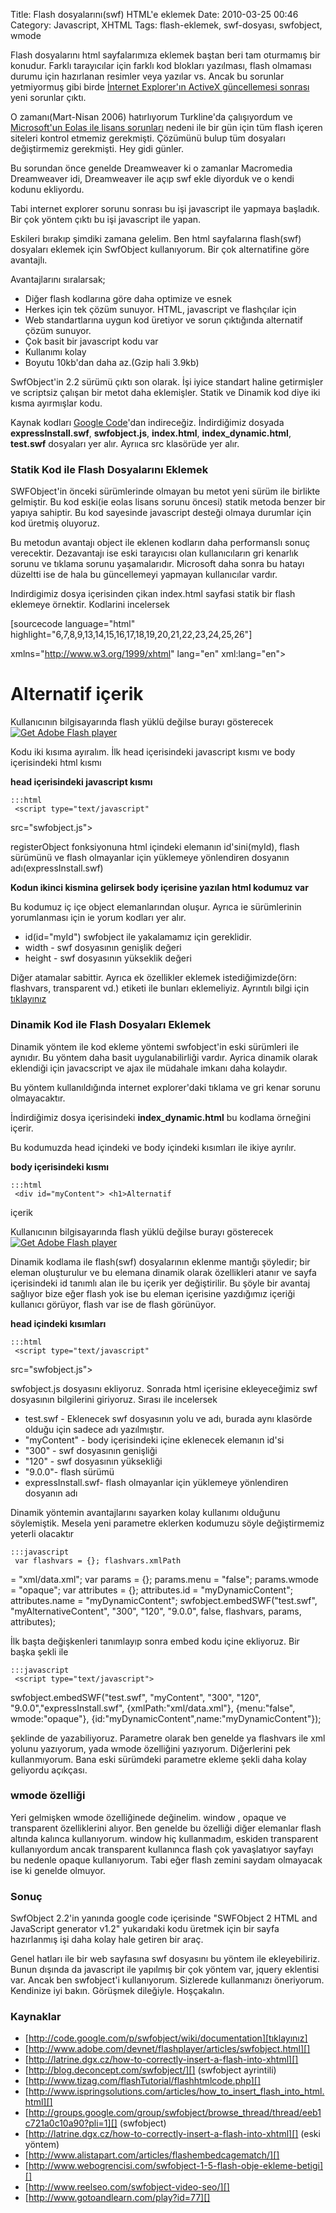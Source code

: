 Title: Flash dosyalarını(swf) HTML&#039;e eklemek
Date: 2010-03-25 00:46
Category: Javascript, XHTML
Tags: flash-eklemek, swf-dosyası, swfobject, wmode

Flash dosyalarını html sayfalarımıza eklemek baştan beri tam oturmamış
bir konudur. Farklı tarayıcılar için farklı kod blokları yazılması,
flash olmaması durumu için hazırlanan resimler veya yazılar vs. Ancak bu
sorunlar yetmiyormuş gibi birde [İnternet Explorer'ın ActiveX
güncellemesi sonrası][] yeni sorunlar çıktı.

O zamanı(Mart-Nisan 2006) hatırlıyorum Turkline'da çalışıyordum ve
[Microsoft'un Eolas ile lisans sorunları][] nedeni ile bir gün için tüm
flash içeren siteleri kontrol etmemiz gerekmişti. Çözümünü bulup tüm
dosyaları değiştirmemiz gerekmişti. Hey gidi günler.

Bu sorundan önce genelde Dreamweaver ki o zamanlar Macromedia
Dreamweaver idi, Dreamweaver ile açıp swf ekle diyorduk ve o kendi
kodunu ekliyordu.

Tabi internet explorer sorunu sonrası bu işi javascript ile yapmaya
başladık. Bir çok yöntem çıktı bu işi javascript ile yapan.

Eskileri bırakıp şimdiki zamana gelelim. Ben html sayfalarına flash(swf)
dosyaları eklemek için SwfObject kullanıyorum. Bir çok alternatifine
göre avantajlı.

Avantajlarını sıralarsak;

-   Diğer flash kodlarına göre daha optimize ve esnek
-   Herkes için tek çözüm sunuyor. HTML, javascript ve flashçılar için
-   Web standartlarına uygun kod üretiyor ve sorun çıktığında alternatif
    çözüm sunuyor.
-   Çok basit bir javascript kodu var
-   Kullanımı kolay
-   Boyutu 10kb'dan daha az.(Gzip hali 3.9kb)

SwfObject'in 2.2 sürümü çıktı son olarak. İşi iyice standart haline
getirmişler ve scriptsiz çalışan bir metot daha eklemişler. Statik ve
Dinamik kod diye iki kısma ayırmışlar kodu.

Kaynak kodları [Google Code][]'dan indireceğiz. İndirdiğimiz dosyada
**expressInstall.swf**, **swfobject.js**, **index.html**,
**index_dynamic.html**, **test.swf** dosyaları yer alır. Ayrııca src
klasörüde yer alır.

### Statik Kod ile Flash Dosyalarını Eklemek

SWFObject'in önceki sürümlerinde olmayan bu metot yeni sürüm ile
birlikte gelmiştir. Bu kod eski(ie eolas lisans sorunu öncesi) statik
metoda benzer bir yapıya sahiptir. Bu kod sayesinde javascript desteği
olmaya durumlar için kod üretmiş oluyoruz.

Bu metodun avantajı object ile eklenen kodların daha performanslı sonuç
verecektir. Dezavantajı ise eski tarayıcısı olan kullanıcıların gri
kenarlık sorunu ve tıklama sorunu yaşamalarıdır. Microsoft daha sonra bu
hatayı düzeltti ise de hala bu güncellemeyi yapmayan kullanıcılar
vardır.

Indirdigimiz dosya içerisinden çikan index.html sayfasi statik bir flash
eklemeye örnektir. Kodlarini incelersek

[sourcecode language="html"
highlight="6,7,8,9,13,14,15,16,17,18,19,20,21,22,23,24,25,26"]
<!DOCTYPE html PUBLIC "-//W3C//DTD XHTML 1.0 Strict//EN"
"http://www.w3.org/TR/xhtml1/DTD/xhtml1-strict.dtd"> <html
xmlns="http://www.w3.org/1999/xhtml" lang="en" xml:lang="en"> <head>
<title>SWFObject 2 static publishing example page</title> <meta
http-equiv="Content-Type" content="text/html; charset=iso-8859-1" />
<script type="text/javascript" src="swfobject.js"></script> <script
type="text/javascript"> swfobject.registerObject("myId", "9.0.0",
"expressInstall.swf"); </script> </head> <body> <div> <object
id="myId" classid="clsid:D27CDB6E-AE6D-11cf-96B8-444553540000"
width="300" height="120"> <param name="movie" value="test.swf" />
<!--[if !IE]>--> <object type="application/x-shockwave-flash"
data="test.swf" width="300" height="120"> <!--<![endif]--> <div>
<h1>Alternatif içerik</h1> <p>Kullanıcının bilgisayarında flash
yüklü değilse burayı gösterecek<a
href="http://www.adobe.com/go/getflashplayer"><img
src="http://www.adobe.com/images/shared/download_buttons/get_flash_player.gif"
alt="Get Adobe Flash player" /></a></p> </div> <!--[if
!IE]>--> </object> <!--<![endif]--> </object> </div>
</body> </html> 

Kodu iki kısıma ayıralım. İlk head içerisindeki javascript kısmı ve body
içerisindeki html kısmı

**head içerisindeki javascript kısmı**

	:::html
	 <script type="text/javascript"
src="swfobject.js"></script> <script type="text/javascript">
swfobject.registerObject("myId", "9.0.0", "expressInstall.swf");
</script> 

registerObject fonksiyonuna html içindeki elemanın id'sini(myId), flash
sürümünü ve flash olmayanlar için yüklemeye yönlendiren dosyanın
adı(expressInstall.swf)

**Kodun ikinci kismina gelirsek body içerisine yazılan html kodumuz
var**

Bu kodumuz iç içe object elemanlarından oluşur. Ayrıca ie sürümlerinin
yorumlanması için ie yorum kodları yer alır.

-   id(id="myId") swfobject ile yakalamamız için gereklidir.
-   width - swf dosyasının genişlik değeri
-   height - swf dosyasının yükseklik değeri

Diğer atamalar sabittir. Ayrıca ek özellikler eklemek istediğimizde(örn:
flashvars, transparent vd.) <param> etiketi ile bunları eklemeliyiz.
Ayrıntılı bilgi için [tıklayınız][]

### Dinamik Kod ile Flash Dosyaları Eklemek

Dinamik yöntem ile kod ekleme yöntemi swfobject'in eski sürümleri ile
aynıdır. Bu yöntem daha basit uygulanabilirliği vardır. Ayrica dinamik
olarak eklendiği için javacscript ve ajax ile müdahale imkanı daha
kolaydır.

Bu yöntem kullanıldığında internet explorer'daki tıklama ve gri kenar
sorunu olmayacaktır.

İndirdiğimiz dosya içerisindeki **index_dynamic.html** bu kodlama
örneğini içerir.

Bu kodumuzda head içindeki ve body içindeki kısımları ile ikiye ayrılır.

**body içerisindeki kısmı**

	:::html
	 <div id="myContent"> <h1>Alternatif
içerik</h1> <p>Kullanıcının bilgisayarında flash yüklü değilse
burayı gösterecek <a
href="http://www.adobe.com/go/getflashplayer"><img
src="http://www.adobe.com/images/shared/download_buttons/get_flash_player.gif"
alt="Get Adobe Flash player" /></a></p> </div> 

Dinamik kodlama ile flash(swf) dosyalarının eklenme mantığı şöyledir;
bir eleman oluşturulur ve bu elemana dinamik olarak özellikleri atanır
ve sayfa içerisindeki id tanımlı alan ile bu içerik yer değiştirilir. Bu
şöyle bir avantaj sağlıyor bize eğer flash yok ise bu eleman içerisine
yazdığımız içeriği kullanıcı görüyor, flash var ise de flash görünüyor.

**head içindeki kısımları**

	:::html
	 <script type="text/javascript"
src="swfobject.js"></script> <script type="text/javascript">
swfobject.embedSWF("test.swf", "myContent", "300", "120", "9.0.0",
"expressInstall.swf"); </script> 

swfobject.js dosyasını ekliyoruz. Sonrada html içerisine ekleyeceğimiz
swf dosyasının bilgilerini giriyoruz. Sırası ile incelersek

-   test.swf - Eklenecek swf dosyasının yolu ve adı, burada aynı
    klasörde olduğu için sadece adı yazılmıştır.
-   "myContent" - body içerisindeki içine eklenecek elemanın id'si
-   "300" - swf dosyasının genişliği
-   "120" - swf dosyasının yüksekliği
-   "9.0.0"- flash sürümü
-   expressInstall.swf- flash olmayanlar için yüklemeye yönlendiren
    dosyanın adı

Dinamik yöntemin avantajlarını sayarken kolay kullanımı olduğunu
söylemiştik. Mesela yeni parametre eklerken kodumuzu söyle değiştirmemiz
yeterli olacaktır

	:::javascript
	 var flashvars = {}; flashvars.xmlPath
= "xml/data.xml"; var params = {}; params.menu = "false"; params.wmode =
"opaque"; var attributes = {}; attributes.id = "myDynamicContent";
attributes.name = "myDynamicContent"; swfobject.embedSWF("test.swf",
"myAlternativeContent", "300", "120", "9.0.0", false, flashvars, params,
attributes); 

İlk başta değişkenleri tanımlayıp sonra embed kodu içine ekliyoruz. Bir
başka şekli ile

	:::javascript
	 <script type="text/javascript">
swfobject.embedSWF("test.swf", "myContent", "300", "120",
"9.0.0","expressInstall.swf", {xmlPath:"xml/data.xml"}, {menu:"false",
wmode:"opaque"}, {id:"myDynamicContent",name:"myDynamicContent"});
</script> 

şeklinde de yazabiliyoruz. Parametre olarak ben genelde ya flashvars ile
xml yolunu yazıyorum, yada wmode özelliğini yazıyorum. Diğerlerini pek
kullanmıyorum. Bana eski sürümdeki parametre ekleme şekli daha kolay
geliyordu açıkçası.

### wmode özelliği

Yeri gelmişken wmode özelliğinede değinelim. window , opaque ve
transparent özelliklerini alıyor. Ben genelde bu özelliği diğer
elemanlar flash altında kalınca kullanıyorum. window hiç kullanmadım,
eskiden transparent kullanıyordum ancak transparent kullanınca flash çok
yavaşlatıyor sayfayı bu nedenle opaque kullanıyorum. Tabi eğer flash
zemini saydam olmayacak ise ki genelde olmuyor.

### Sonuç

SwfObject 2.2'in yanında google code içerisinde "SWFObject 2 HTML and
JavaScript generator v1.2" yukarıdaki kodu üretmek için bir sayfa
hazırlanmış işi daha kolay hale getiren bir araç.

Genel hatları ile bir web sayfasına swf dosyasını bu yöntem ile
ekleyebiliriz. Bunun dışında da javascript ile yapılmış bir çok yöntem
var, jquery eklentisi var. Ancak ben swfobject'i kullanıyorum. Sizlerede
kullanmanızı öneriyorum. Kendinize iyi bakın. Görüşmek dileğiyle.
Hoşçakalın.

### Kaynaklar

-   [http://code.google.com/p/swfobject/wiki/documentation][tıklayınız]
-   [http://www.adobe.com/devnet/flashplayer/articles/swfobject.html][]
-   [http://latrine.dgx.cz/how-to-correctly-insert-a-flash-into-xhtml][]
-   [http://blog.deconcept.com/swfobject/][] (swfobject ayrintili)
-   [http://www.tizag.com/flashTutorial/flashhtmlcode.php][]
-   [http://www.ispringsolutions.com/articles/how_to_insert_flash_into_html.html][]
-   [http://groups.google.com/group/swfobject/browse_thread/thread/eeb1c721a0c10a90?pli=1][]
    (swfobject)
-   [http://latrine.dgx.cz/how-to-correctly-insert-a-flash-into-xhtml][]
    (eski yöntem)
-   [http://www.alistapart.com/articles/flashembedcagematch/][]
-   [http://www.webogrencisi.com/swfobject-1-5-flash-obje-ekleme-betigi][]
-   [http://www.reelseo.com/swfobject-video-seo/][]
-   [http://www.gotoandlearn.com/play?id=77][]

</p>

  [İnternet Explorer'ın ActiveX güncellemesi sonrası]: http://www.fatihhayrioglu.com/internet-explorer-activex-guncelmesi-ve-sonrasinda-flashswf-kullanilan-sayfalardaki-sorunlar/
  [Microsoft'un Eolas ile lisans sorunları]: http://www.baekdal.com/articles/technology/microsoft-ie-activex-update/
  [Google Code]: http://code.google.com/p/swfobject/
  [tıklayınız]: http://code.google.com/p/swfobject/wiki/documentation
  [http://www.adobe.com/devnet/flashplayer/articles/swfobject.html]: http://www.adobe.com/devnet/flashplayer/articles/swfobject.html
  [http://latrine.dgx.cz/how-to-correctly-insert-a-flash-into-xhtml]: http://latrine.dgx.cz/how-to-correctly-insert-a-flash-into-xhtml
  [http://blog.deconcept.com/swfobject/]: http://blog.deconcept.com/swfobject/
  [http://www.tizag.com/flashTutorial/flashhtmlcode.php]: http://www.tizag.com/flashTutorial/flashhtmlcode.php
  [http://www.ispringsolutions.com/articles/how_to_insert_flash_into_html.html]:    http://www.ispringsolutions.com/articles/how_to_insert_flash_into_html.html
  [http://groups.google.com/group/swfobject/browse_thread/thread/eeb1c721a0c10a90?pli=1]:    http://groups.google.com/group/swfobject/browse_thread/thread/eeb1c721a0c10a90?pli=1
  [http://www.alistapart.com/articles/flashembedcagematch/]: http://www.alistapart.com/articles/flashembedcagematch/
  [http://www.webogrencisi.com/swfobject-1-5-flash-obje-ekleme-betigi]: http://www.webogrencisi.com/swfobject-1-5-flash-obje-ekleme-betigi
  [http://www.reelseo.com/swfobject-video-seo/]: http://www.reelseo.com/swfobject-video-seo/
  [http://www.gotoandlearn.com/play?id=77]: http://www.gotoandlearn.com/play?id=77
